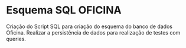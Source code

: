 # Esquema SQL OFICINA
Criação do Script SQL para criação do esquema do banco de dados Oficina. Realizar a persistência de dados para realização de testes com queries.

